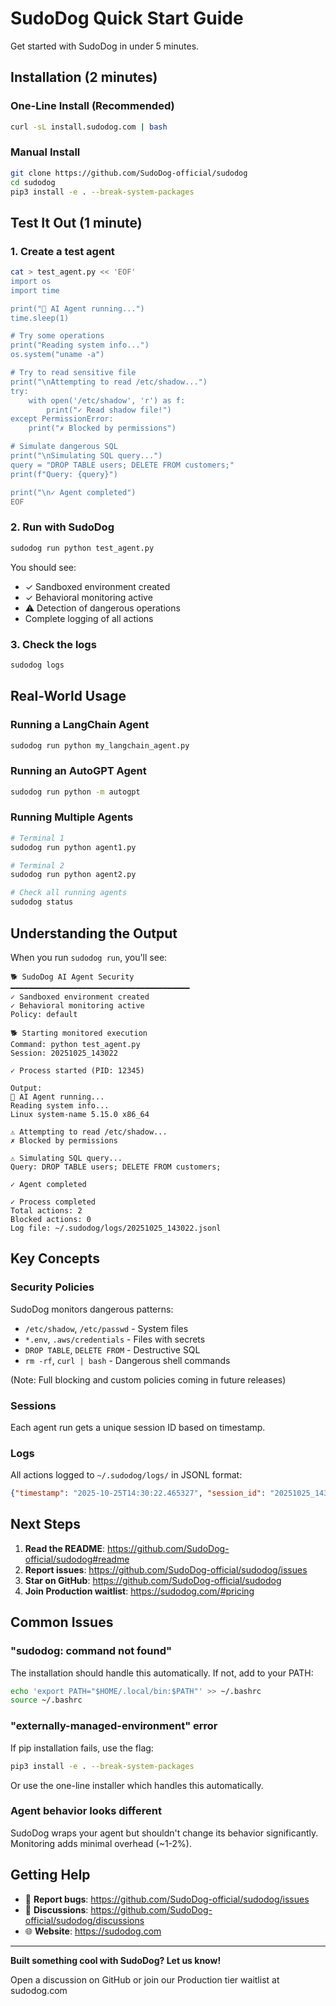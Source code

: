 # SudoDog Quick Start Guide

Get started with SudoDog in under 5 minutes.

## Installation (2 minutes)

### One-Line Install (Recommended)
```bash
curl -sL install.sudodog.com | bash
```

### Manual Install
```bash
git clone https://github.com/SudoDog-official/sudodog
cd sudodog
pip3 install -e . --break-system-packages
```

## Test It Out (1 minute)

### 1. Create a test agent
```bash
cat > test_agent.py << 'EOF'
import os
import time

print("🤖 AI Agent running...")
time.sleep(1)

# Try some operations
print("Reading system info...")
os.system("uname -a")

# Try to read sensitive file
print("\nAttempting to read /etc/shadow...")
try:
    with open('/etc/shadow', 'r') as f:
        print("✓ Read shadow file!")
except PermissionError:
    print("✗ Blocked by permissions")

# Simulate dangerous SQL
print("\nSimulating SQL query...")
query = "DROP TABLE users; DELETE FROM customers;"
print(f"Query: {query}")

print("\n✓ Agent completed")
EOF
```

### 2. Run with SudoDog
```bash
sudodog run python test_agent.py
```

You should see:
- ✓ Sandboxed environment created
- ✓ Behavioral monitoring active  
- ⚠️ Detection of dangerous operations
- Complete logging of all actions

### 3. Check the logs
```bash
sudodog logs
```

## Real-World Usage

### Running a LangChain Agent
```bash
sudodog run python my_langchain_agent.py
```

### Running an AutoGPT Agent
```bash
sudodog run python -m autogpt
```

### Running Multiple Agents
```bash
# Terminal 1
sudodog run python agent1.py

# Terminal 2  
sudodog run python agent2.py

# Check all running agents
sudodog status
```

## Understanding the Output

When you run `sudodog run`, you'll see:
```
🐕 SudoDog AI Agent Security
━━━━━━━━━━━━━━━━━━━━━━━━━━━━━━━━━━━━━━━━
✓ Sandboxed environment created
✓ Behavioral monitoring active
Policy: default

🐕 Starting monitored execution
Command: python test_agent.py
Session: 20251025_143022

✓ Process started (PID: 12345)

Output:
🤖 AI Agent running...
Reading system info...
Linux system-name 5.15.0 x86_64

⚠️ Attempting to read /etc/shadow...
✗ Blocked by permissions

⚠️ Simulating SQL query...
Query: DROP TABLE users; DELETE FROM customers;

✓ Agent completed

✓ Process completed
Total actions: 2
Blocked actions: 0
Log file: ~/.sudodog/logs/20251025_143022.jsonl
```

## Key Concepts

### Security Policies

SudoDog monitors dangerous patterns:
- `/etc/shadow`, `/etc/passwd` - System files
- `*.env`, `.aws/credentials` - Files with secrets
- `DROP TABLE`, `DELETE FROM` - Destructive SQL
- `rm -rf`, `curl | bash` - Dangerous shell commands

(Note: Full blocking and custom policies coming in future releases)

### Sessions

Each agent run gets a unique session ID based on timestamp.

### Logs

All actions logged to `~/.sudodog/logs/` in JSONL format:
```json
{"timestamp": "2025-10-25T14:30:22.465327", "session_id": "20251025_143022", "action_type": "start", "details": {"command": "python test_agent.py", "cwd": "/home/user/projects"}}
```

## Next Steps

1. **Read the README**: https://github.com/SudoDog-official/sudodog#readme
2. **Report issues**: https://github.com/SudoDog-official/sudodog/issues
3. **Star on GitHub**: https://github.com/SudoDog-official/sudodog
4. **Join Production waitlist**: https://sudodog.com/#pricing

## Common Issues

### "sudodog: command not found"

The installation should handle this automatically. If not, add to your PATH:
```bash
echo 'export PATH="$HOME/.local/bin:$PATH"' >> ~/.bashrc
source ~/.bashrc
```

### "externally-managed-environment" error

If pip installation fails, use the flag:
```bash
pip3 install -e . --break-system-packages
```

Or use the one-line installer which handles this automatically.

### Agent behavior looks different

SudoDog wraps your agent but shouldn't change its behavior significantly. Monitoring adds minimal overhead (~1-2%).

## Getting Help

- 🐛 **Report bugs**: https://github.com/SudoDog-official/sudodog/issues
- 💬 **Discussions**: https://github.com/SudoDog-official/sudodog/discussions  
- 🌐 **Website**: https://sudodog.com

---

**Built something cool with SudoDog? Let us know!**

Open a discussion on GitHub or join our Production tier waitlist at sudodog.com
